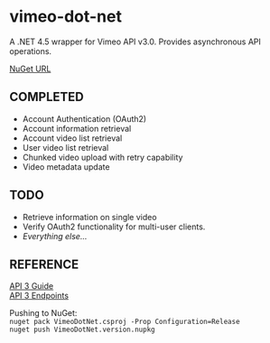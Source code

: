 vimeo-dot-net
=============

A .NET 4.5 wrapper for Vimeo API v3.0. Provides asynchronous API operations.

[NuGet URL](https://www.nuget.org/packages/VimeoDotNet/)

COMPLETED
---------
- Account Authentication (OAuth2)
- Account information retrieval
- Account video list retrieval
- User video list retrieval
- Chunked video upload with retry capability
- Video metadata update

TODO
----
- Retrieve information on single video
- Verify OAuth2 functionality for multi-user clients.
- *Everything else...*

REFERENCE
---------
[API 3 Guide](https://developer.vimeo.com/api/start)  
[API 3 Endpoints](https://developer.vimeo.com/api/endpoints)

Pushing to NuGet:  
`nuget pack VimeoDotNet.csproj -Prop Configuration=Release`  
`nuget push VimeoDotNet.version.nupkg`
